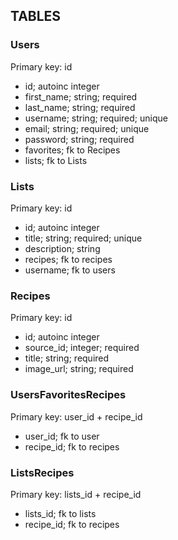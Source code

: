 ## TABLES

### Users

Primary key: id

* id; autoinc integer
* first_name; string; required
* last_name; string; required
* username; string; required; unique
* email; string; required; unique
* password; string; required
* favorites; fk to Recipes
* lists; fk to Lists

### Lists

Primary key: id

* id; autoinc integer
* title; string; required; unique
* description; string
* recipes; fk to recipes
* username; fk to users

### Recipes

Primary key: id

* id; autoinc integer
* source_id; integer; required
* title; string; required
* image_url; string; required

### UsersFavoritesRecipes

Primary key: user_id + recipe_id

* user_id; fk to user
* recipe_id; fk to recipes

### ListsRecipes

Primary key: lists_id + recipe_id

* lists_id; fk to lists
* recipe_id; fk to recipes

